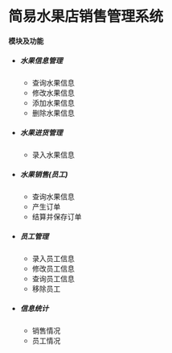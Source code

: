 # 简易水果店销售管理系统

#### 模块及功能

- ##### 水果信息管理

  - 查询水果信息
  - 修改水果信息
  - 添加水果信息
  - 删除水果信息

- ##### 水果进货管理

  - 录入水果信息

- ##### 水果销售(员工)

  - 查询水果信息
  - 产生订单
  - 结算并保存订单

- ##### 员工管理

  - 录入员工信息
  - 修改员工信息
  - 查询员工信息
  - 移除员工

- ##### 信息统计

  - 销售情况
  - 员工情况